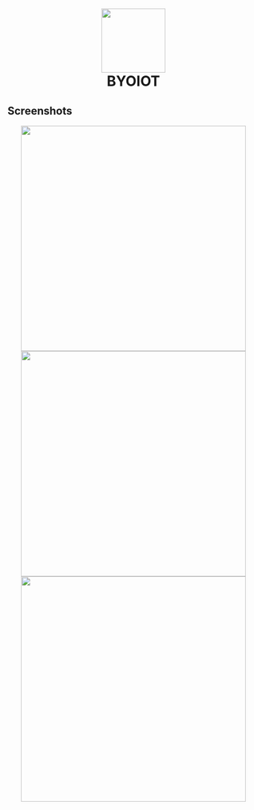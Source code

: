<h1 align='center'>
  <img src="https://github.com/osshiya/BYOIOT/assets/64403759/6a0e8210-3232-4edf-ab88-5c44b56d74db" width="128" height="128" />
  <br/>
  BYOIOT
</h1>

## Screenshots
<p align='center'>
  <img src="https://github.com/osshiya/BYOIOT/assets/64403759/7c463e9d-7bc3-4c46-b895-186e2d15600c" height="450" />
  <br/>
  <img src="https://github.com/osshiya/BYOIOT/assets/64403759/a4c2bf72-d02a-4952-af02-cd8a054c1580" height="450" />
  <br/>
  <img src="https://github.com/osshiya/BYOIOT/assets/64403759/2f26287a-2a57-4e47-8185-d980c89ca6fa" height="450" />
</p>

